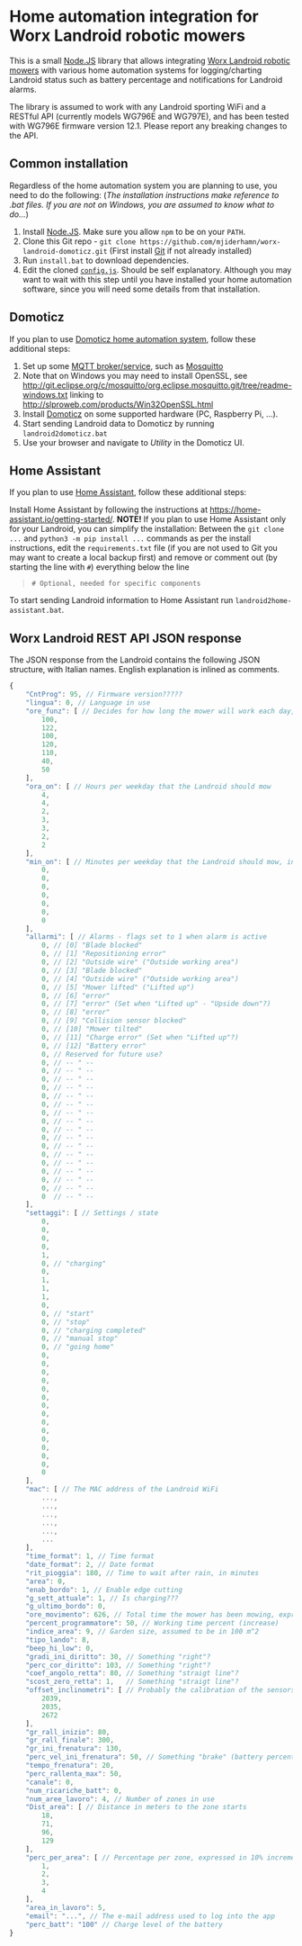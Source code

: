 # Home automation integration for Worx Landroid robotic mowers
 
This is a small [Node.JS](https://nodejs.org/) library that allows integrating [Worx Landroid robotic 
mowers](https://www.worxlandroid.com/) with various home automation systems for logging/charting Landroid status such as 
battery percentage and notifications for Landroid alarms.
  
The library is assumed to work with any Landroid sporting WiFi and a RESTful API (currently models WG796E and WG797E),
and has been tested with WG796E firmware version 12.1. Please report any breaking changes to the API.

## Common installation
Regardless of the home automation system you are planning to use, you need to do the following:
(_The installation instructions make reference to .bat files. If you are not on Windows, you are assumed to know what to
do..._)

1. Install [Node.JS](https://nodejs.org/). Make sure you allow `npm` to be on your `PATH`.
2. Clone this Git repo - `git clone https://github.com/mjiderhamn/worx-landroid-domoticz.git`
  (First install [Git](http://git-scm.com/) if not already installed)
3. Run `install.bat` to download dependencies.
4. Edit the cloned [`config.js`](config.js). Should be self explanatory. Although you may want to wait with this step until
  you have installed your home automation software, since you will need some details from that installation.

## Domoticz

If you plan to use [Domoticz home automation system](http://domoticz.com/), follow these additional steps: 

1. Set up some [MQTT broker/service](https://github.com/mqtt/mqtt.github.io/wiki/servers), such as [Mosquitto](http://mosquitto.org/)
  1. Note that on Windows you may need to install OpenSSL, see http://git.eclipse.org/c/mosquitto/org.eclipse.mosquitto.git/tree/readme-windows.txt
     linking to http://slproweb.com/products/Win32OpenSSL.html
2. Install [Domoticz](http://domoticz.com/) on some supported hardware (PC, Raspberry Pi, ...). 
3. Start sending Landroid data to Domoticz by running `landroid2domoticz.bat` 
4. Use your browser and navigate to _Utility_ in the Domoticz UI.

## Home Assistant
If you plan to use [Home Assistant](https://home-assistant.io), follow these additional steps:

Install Home Assistant by following the instructions at https://home-assistant.io/getting-started/. **NOTE!** If you 
plan to use Home Assistant only for your Landroid, you can simplify the installation: Between the `git clone ...` and 
`python3 -m pip install ...` commands as per the install instructions, edit the `requirements.txt` file (if you are not 
used to Git you may want to create a local backup first) and remove or comment out (by starting the line with `#`) 
everything below the line 
> `# Optional, needed for specific components`

To start sending Landroid information to Home Assistant run `landroid2home-assistant.bat`.

## Worx Landroid REST API JSON response

The JSON response from the Landroid contains the following JSON structure, with Italian names. English explanation 
is inlined as comments.
```javascript
{
    "CntProg": 95, // Firmware version?????
    "lingua": 0, // Language in use
    "ore_funz": [ // Decides for how long the mower will work each day, probably expressed as 0,1 h
        100,
        122,
        100,
        120,
        110,
        40,
        50
    ],
    "ora_on": [ // Hours per weekday that the Landroid should mow
        4,
        4,
        2,
        3,
        3,
        2,
        2
    ],
    "min_on": [ // Minutes per weekday that the Landroid should mow, in addition to the hours above
        0,
        0,
        0,
        0,
        0,
        0,
        0
    ],
    "allarmi": [ // Alarms - flags set to 1 when alarm is active
        0, // [0] "Blade blocked"
        0, // [1] "Repositioning error"
        0, // [2] "Outside wire" ("Outside working area") 
        0, // [3] "Blade blocked"
        0, // [4] "Outside wire" ("Outside working area")
        0, // [5] "Mower lifted" ("Lifted up")
        0, // [6] "error"
        0, // [7] "error" (Set when "Lifted up" - "Upside down"?)
        0, // [8] "error"
        0, // [9] "Collision sensor blocked"
        0, // [10] "Mower tilted"
        0, // [11] "Charge error" (Set when "Lifted up"?)
        0, // [12] "Battery error"
        0, // Reserved for future use?
        0, // -- " --
        0, // -- " --
        0, // -- " --
        0, // -- " --
        0, // -- " --
        0, // -- " --
        0, // -- " --
        0, // -- " --
        0, // -- " --
        0, // -- " --
        0, // -- " --
        0, // -- " --
        0, // -- " --
        0, // -- " --
        0, // -- " --
        0, // -- " --
        0  // -- " --
    ],
    "settaggi": [ // Settings / state
        0,
        0,
        0,
        0,
        1,
        0, // "charging"
        0,
        1,
        1,
        1,
        0,
        0, // "start"
        0, // "stop"
        0, // "charging completed"
        0, // "manual stop"
        0, // "going home"
        0,
        0,
        0,
        0,
        0,
        0,
        0,
        0,
        0,
        0,
        0,
        0,
        0,
        0,
        0
    ],
    "mac": [ // The MAC address of the Landroid WiFi
        ...,
        ...,
        ...,
        ...,
        ...,
        ...
    ],
    "time_format": 1, // Time format
    "date_format": 2, // Date format
    "rit_pioggia": 180, // Time to wait after rain, in minutes
    "area": 0,
    "enab_bordo": 1, // Enable edge cutting
    "g_sett_attuale": 1, // Is charging???
    "g_ultimo_bordo": 0,
    "ore_movimento": 626, // Total time the mower has been mowing, expressed in 0,1 h 
    "percent_programmatore": 50, // Working time percent (increase)
    "indice_area": 9, // Garden size, assumed to be in 100 m^2
    "tipo_lando": 8,
    "beep_hi_low": 0,
    "gradi_ini_diritto": 30, // Something "right"?
    "perc_cor_diritto": 103, // Something "right"?
    "coef_angolo_retta": 80, // Something "straigt line"?
    "scost_zero_retta": 1,   // Something "straigt line"?
    "offset_inclinometri": [ // Probably the calibration of the sensors?
        2039,
        2035,
        2672
    ],
    "gr_rall_inizio": 80,
    "gr_rall_finale": 300,
    "gr_ini_frenatura": 130,
    "perc_vel_ini_frenatura": 50, // Something "brake" (battery percent when returning to charger???)
    "tempo_frenatura": 20,
    "perc_rallenta_max": 50,
    "canale": 0,
    "num_ricariche_batt": 0,
    "num_aree_lavoro": 4, // Number of zones in use
    "Dist_area": [ // Distance in meters to the zone starts
        18,
        71,
        96,
        129
    ],
    "perc_per_area": [ // Percentage per zone, expressed in 10% increments (i.e. 3 = 30%)
        1,
        2,
        3,
        4
    ],
    "area_in_lavoro": 5,
    "email": "...", // The e-mail address used to log into the app
    "perc_batt": "100" // Charge level of the battery
}
```